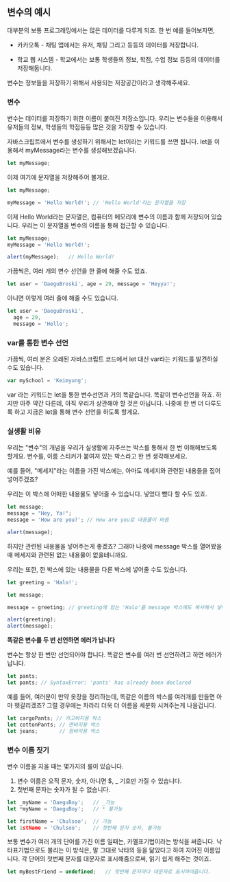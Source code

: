 ## 변수의 예시

대부분의 보통 프로그래밍에서는 많은 데이터를 다루게 되죠. 한 번 예를 들어보자면,

- 카카오톡 - 채팅 앱에서는 유저, 채팅 그리고 등등의 데이터를 저장합니다.

- 학교 웹 시스템 - 학교에서는 보통 학생들의 정보, 학점, 수업 정보 등등의 데이터를 저장해둡니다.

변수는 정보들을 저장하기 위해서 사용되는 저장공간이라고 생각해주세요.

### 변수

변수는 데이터를 저장하기 위한 이름이 붙여진 저장소입니다. 우리는 변수들을 이용해서 유저들의 정보, 학생들의 학점등등 많은 것을 저장할 수 있습니다.

자바스크립트에서 변수를 생성하기 위해서는 let이라는 키워드를 쓰면 됩니다.
let을 이용해서 myMessage라는 변수를 생성해보겠습니다.

```javascript
let myMessage;
```

이제 여기에 문자열을 저장해주어 볼게요. 

```javascript
let myMessage;

myMessage = 'Hello World!'; // 'Hello World'라는 문자열을 저장
```

이제 Hello World라는 문자열은, 컴퓨터의 메모리에 변수의 이름과 함께 저장되어 있습니다. 우리는 이 문자열을 변수의 이름을 통해 접근할 수 있습니다.

```javascript
let myMessage;
myMessage = 'Hello World!';

alert(myMessage);   // Hello World!
```

가끔씩은, 여러 개의 변수 선언을 한 줄에 해줄 수도 있죠.

```javascript
let user = 'DaeguBroski', age = 29, message = 'Heyya!';
```

아니면 이렇게 여러 줄에 해줄 수도 있습니다.

```javascript
let user = 'DaeguBroski',
  age = 29,
  message = 'Hello';
```

### var를 통한 변수 선언

가끔씩, 여러 분은 오래된 자바스크립트 코드에서 let 대신 var라는 키워드를 발견하실 수도 있습니다.

```javascript
var mySchool = 'Keimyung';
```

var 라는 키워드는 let을 통한 변수선언과 거의 똑같습니다. 똑같이 변수선언을 하죠.
하지만 아주 약간 다른데, 아직 우리가 상관해야 할 것은 아닙니다. 나중에 한 번 더 다루도록 하고 지금은 let을 통해 변수 선언을 하도록 할게요.

### 실생활 비유

우리는 "변수"의 개념을 우리가 실생활에 자주쓰는 박스를 통해서 한 번 이해해보도록 할게요. 변수를, 이름 스티커가 붙여져 있는 박스라고 한 번 생각해보세요.

예를 들어, "메세지"라는 이름을 가진 박스에는, 아마도 메세지와 관련된 내용들을 집어넣어주겠죠?

<!-- 변수사진 넣어주기 -->

우리는 이 박스에 어떠한 내용물도 넣어줄 수 있습니다. 넣었다 뺐다 할 수도 있죠.

```javascript
let message;
message = "Hey, Ya!";     
message = 'How are you?'; // How are you로 내용물이 바뀜

alert(message);
```

하지만 관련된 내용물을 넣어주는게 좋겠죠? 그래야 나중에 message 박스를 열어봤을 때 메세지와 관련된 없는 내용물이 없을테니까요.

우리는 또한, 한 박스에 있는 내용물을 다른 박스에 넣어줄 수도 있습니다.

```javascript
let greeting = 'Halo!';

let message;

message = greeting; // greeting에 있는 'Halo'를 message 박스에도 복사해서 넣어줌

alert(greeting);
alert(message);
```

**똑같은 변수를 두 번 선언하면 에러가 납니다**

변수는 항상 한 번만 선언되어야 합니다. 똑같은 변수를 여러 번 선언하려고 하면 에러가 납니다.

```javascript
let pants;
let pants; // SyntaxError: 'pants' has already been declared
```

예를 들어, 여러분이 만약 옷장을 정리하는데, 똑같은 이름의 박스를 여러개를 만들면 아마 헷갈리겠죠? 그럴 경우에는 차라리 더욱 더 이름을 세분화 시켜주는게 나을겁니다.

```javascript
let cargoPants; // 카고바지용 박스
let cottonPants; // 면바지용 박스
let jeans;       // 청바지용 박스
```

### 변수 이름 짓기

변수 이름을 지을 때는 몇가지의 룰이 있습니다.

1. 변수 이름은 오직 문자, 숫자, 아니면 $, _ 기호만 가질 수 있습니다.
2. 첫번째 문자는 숫자가 될 수 없습니다.

```javascript
let _myName = 'DaeguBoy';   // _가능
let *myName = 'DaeguBoy';   // * 불가능

let firstName = 'Chulsoo';  // 가능
let 1stName = 'Chulsoo';    // 첫번째 문자 숫자, 불가능
```

보통 변수가 여러 개의 단어를 가진 이름 일때는, 카멜표기법이라는 방식을 써줍니다. 낙타표기법으로도 불리는 이 방식은, 말 그대로 낙타의 등을 닮았다고 하여 지어진 이름입니다. 각 단어의 첫번째 문자를 대문자로 표시해줌으로써, 읽기 쉽게 해주는 것이죠.

```javascript
let myBestFriend = undefined;   // 첫번째 문자마다 대문자로 표시하여줍니다.
```